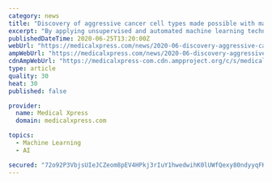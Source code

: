 ```yaml
---
category: news
title: "Discovery of aggressive cancer cell types made possible with machine learning techniques"
excerpt: "By applying unsupervised and automated machine learning techniques to the analysis of millions of cancer cells, Rebecca Ihrie and Jonathan Irish, both associate professors of cell and developmental biology,"
publishedDateTime: 2020-06-25T13:20:00Z
webUrl: "https://medicalxpress.com/news/2020-06-discovery-aggressive-cancer-cell-machine.html"
ampWebUrl: "https://medicalxpress.com/news/2020-06-discovery-aggressive-cancer-cell-machine.amp"
cdnAmpWebUrl: "https://medicalxpress-com.cdn.ampproject.org/c/s/medicalxpress.com/news/2020-06-discovery-aggressive-cancer-cell-machine.amp"
type: article
quality: 30
heat: 30
published: false

provider:
  name: Medical Xpress
  domain: medicalxpress.com

topics:
  - Machine Learning
  - AI

secured: "72o92P3VbjsUIeJCZeom8pEV4HPkj3rIuY1hwedwihK0lUWfQexy80ndyyqFKaerPDQIKT7A328w5+NgKslv8LKU98PmZ7VCU5qiOXbK6XP7jzSTJH0XHAKQl74ebFC9tme4vybErZljWSvCsxUpUiRRo9yW65qKmfOpZS+miPVGc+C1IkVC+xzn6ew9v87RZCLWe4oKFj2/yzD5Zpjy6blBgsUsOUdgI5yQoE+1GQ7V9RSf/A29K/GT8+zzQu8r9z+X1sMasCqHRnuwmzDsNmali0643WFXKUGoqYRP53FePLNnjjZuu7QCqvsVLrKBMCJVlgIToxRrH05IMCOCOg==;mlOEWkeKqpPjs0EvgT69JQ=="
---
```



